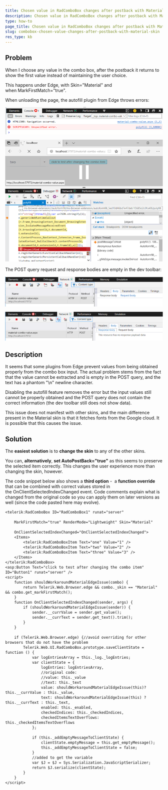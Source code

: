 ```yaml
---
title: Chosen value in RadComboBox changes after postback with Material skin
description: Chosen value in RadComboBox changes after postback with Material skin. Check it now!
type: how-to
page_title: Chosen value in RadComboBox changes after postback with Material skin
slug: combobox-chosen-value-changes-after-postback-with-material-skin
res_type: kb
---
```


## Problem

When I choose any value in the combo box, after the postback it returns to show the first value instead of maintaining the user choice.

This happens under Edge, with Skin="Material" and when MarkFirstMatch="true".

When unloading the page, the autofill plugin from Edge throws errors:

![edge-combo-error-in-console](images/combobox-chosen-value-changes-after-postback-with-material-skin-console.png)

![edge-combo-error-on-unload](images/combobox-chosen-value-changes-after-postback-with-material-skin-on-unload.png)

The POST query request and response bodies are empty in the dev toolbar:

![edge-combo-error-no-request-data](images/combobox-chosen-value-changes-after-postback-with-material-skin-no-request-data.png)

![edge-combo-error-no-response-data](images/combobox-chosen-value-changes-after-postback-with-material-skin-no-response-data.png)

## Description

It seems that some plugins from Edge prevent values from being obtained properly from the combo box input. The actual problem stems from the fact that the value cannot be extracted and is empty in the POST query, and the text has a phantom "\n" newline character.

Disabling the autofill feature removes the error but the input values still cannot be properly obtained and the POST query does not contain the correct information (the dev toolbar still does not show data).

This issue does not manifest with other skins, and the main difference present in the Material skin is that it fetches fonts from the Google cloud. It is possible that this causes the issue.

## Solution

The **easiest solution** is to **change the skin** to any of the other skins.

You can, **alternatively**, **set AutoPostBack="true"** as this seems to preserve the selected item correctly. This changes the user experience more than changing the skin, however.

The code snippet below also shows a **third option** -  a **function override** that can be combined with correct values stored in the OnClientSelectedIndexChanged event. Code comments explain what is changed from the original code so you can apply them on later versions as well (since the code pasted here may evolve).

````ASPX
<telerik:RadComboBox ID="RadComboBox1" runat="server"
 
    MarkFirstMatch="true" RenderMode="Lightweight" Skin="Material"
     
    OnClientSelectedIndexChanged="OnClientSelectedIndexChanged">
    <Items>
        <telerik:RadComboBoxItem Text="one" Value="1" />
        <telerik:RadComboBoxItem Text="two" Value="2" />
        <telerik:RadComboBoxItem Text="three" Value="3" />
    </Items>
</telerik:RadComboBox>
<asp:Button Text="click to test after changing the combo item" ID="Button1" runat="server" />
<script>
    function shouldWorkaroundMaterialEdgeIssue(combo) {
        return Telerik.Web.Browser.edge && combo._skin == "Material" && combo.get_markFirstMatch();
    }
    function OnClientSelectedIndexChanged(sender, args) {
        if (shouldWorkaroundMaterialEdgeIssue(sender)) {
            sender.__currValue = sender.get_value();
            sender.__currText = sender.get_text().trim();
        }
    }
 
    if (Telerik.Web.Browser.edge) {//avoid overriding for other browsers that do not have the problem
        Telerik.Web.UI.RadComboBox.prototype.saveClientState = function () {
            var logEntriesArray = this._log._logEntries;
            var clientState = {
                logEntries: logEntriesArray,
                //original code:
                //value: this._value
                //text: this._text
                value: shouldWorkaroundMaterialEdgeIssue(this)? this.__currValue : this._value,
                text: shouldWorkaroundMaterialEdgeIssue(this) ? this.__currText : this._text,
                enabled: this._enabled,
                checkedIndices: this._checkedIndices,
                checkedItemsTextOverflows: this._checkedItemsTextOverflows
            };
 
            if (this._addEmptyMessageToClientState) {
                clientState.emptyMessage = this.get_emptyMessage();
                this._addEmptyMessageToClientState = false;
            }
            //added to get the variable
            var $J = $J = Sys.Serialization.JavaScriptSerializer;
            return $J.serialize(clientState);
        }
    }
</script>
````

 